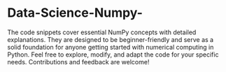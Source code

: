 # Data-Science-Numpy-
The code snippets cover essential NumPy concepts with detailed explanations. They are designed to be beginner-friendly and serve as a solid foundation for anyone getting started with numerical computing in Python.  Feel free to explore, modify, and adapt the code for your specific needs. Contributions and feedback are welcome!
